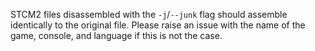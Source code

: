 STCM2 files disassembled with the `-j`/`--junk` flag should assemble identically to the original file.
Please raise an issue with the name of the game, console, and language if this is not the case.
